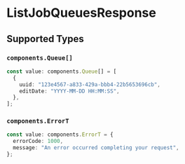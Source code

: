 # ListJobQueuesResponse


## Supported Types

### `components.Queue[]`

```typescript
const value: components.Queue[] = [
  {
    uuid: "123e4567-a833-429a-bbb4-22b5653696cb",
    editDate: "YYYY-MM-DD HH:MM:SS",
  },
];
```

### `components.ErrorT`

```typescript
const value: components.ErrorT = {
  errorCode: 1000,
  message: "An error occurred completing your request",
};
```

